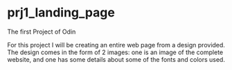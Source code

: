 # prj1_landing_page
The first Project of Odin

For this project I will be creating an entire web page from a design provided. The design comes in the form of 2 images: one is an image of the complete website, and one has some details about some of the fonts and colors used.
